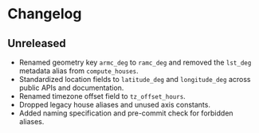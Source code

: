 # Changelog

## Unreleased
- Renamed geometry key `armc_deg` to `ramc_deg` and removed the `lst_deg`
  metadata alias from `compute_houses`.
- Standardized location fields to `latitude_deg` and `longitude_deg` across
  public APIs and documentation.
- Renamed timezone offset field to `tz_offset_hours`.
- Dropped legacy house aliases and unused axis constants.
- Added naming specification and pre-commit check for forbidden aliases.
